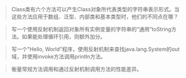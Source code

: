 > Class类有六个方法可以产生Class对象所代表类型的字符串表示形式。当这些方法应用于数组、泛型、内部类和基本类型时，他们的不同点在哪？

> 写一个使用反射机制返回对象所有实例变量的字符串的“通用”toString方法。如果能处理循环引用，则额外加分。

> 写一个"Hello, World"程序，使用反射机制来查找java.lang.System的out域，并使用invoke方法调用println方法。

> 衡量常规方法调用和通过反射机制调用方法的性能差异。

